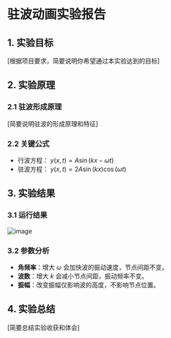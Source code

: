 # 驻波动画实验报告

## 1. 实验目标
[根据项目要求，简要说明你希望通过本实验达到的目标]

## 2. 实验原理
### 2.1 驻波形成原理
[简要说明驻波的形成原理和特征]

### 2.2 关键公式
- 行波方程： $y(x, t) = A \sin(kx - \omega t)$
- 驻波方程： $y(x,t) = 2A\sin(kx)\cos(\omega t)$

## 3. 实验结果
### 3.1 运行结果
![image](https://github.com/user-attachments/assets/a0e82060-a111-4016-9aef-8f902456322d)



### 3.2 参数分析
- **角频率**：增大 $\omega$ 会加快波的振动速度，节点间距不变。
- **波数**：增大 $k$ 会减小节点间距，振动频率不变。
- **振幅**：改变振幅仅影响波的高度，不影响节点位置。

## 4. 实验总结
[简要总结实验收获和体会]
